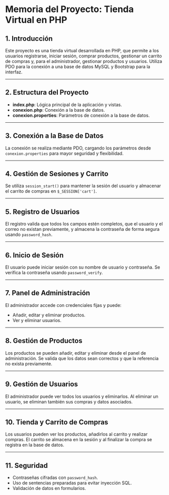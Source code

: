 # Memoria del Proyecto: Tienda Virtual en PHP

## 1. Introducción

Este proyecto es una tienda virtual desarrollada en PHP, que permite a los usuarios registrarse, iniciar sesión, comprar productos, gestionar un carrito de compras y, para el administrador, gestionar productos y usuarios. Utiliza PDO para la conexión a una base de datos MySQL y Bootstrap para la interfaz.

---

## 2. Estructura del Proyecto

- **index.php**: Lógica principal de la aplicación y vistas.
- **conexion.php**: Conexión a la base de datos.
- **conexion.properties**: Parámetros de conexión a la base de datos.

---

## 3. Conexión a la Base de Datos

La conexión se realiza mediante PDO, cargando los parámetros desde `conexion.properties` para mayor seguridad y flexibilidad.


---

## 4. Gestión de Sesiones y Carrito

Se utiliza `session_start()` para mantener la sesión del usuario y almacenar el carrito de compras en `$_SESSION['cart']`.

---

## 5. Registro de Usuarios

El registro valida que todos los campos estén completos, que el usuario y el correo no existan previamente, y almacena la contraseña de forma segura usando `password_hash`.


---

## 6. Inicio de Sesión

El usuario puede iniciar sesión con su nombre de usuario y contraseña. Se verifica la contraseña usando `password_verify`.


---

## 7. Panel de Administración

El administrador accede con credenciales fijas y puede:

- Añadir, editar y eliminar productos.
- Ver y eliminar usuarios.



---

## 8. Gestión de Productos

Los productos se pueden añadir, editar y eliminar desde el panel de administración. Se valida que los datos sean correctos y que la referencia no exista previamente.


---

## 9. Gestión de Usuarios

El administrador puede ver todos los usuarios y eliminarlos. Al eliminar un usuario, se eliminan también sus compras y datos asociados.


---

## 10. Tienda y Carrito de Compras

Los usuarios pueden ver los productos, añadirlos al carrito y realizar compras. El carrito se almacena en la sesión y al finalizar la compra se registra en la base de datos.


---

## 11. Seguridad

- Contraseñas cifradas con `password_hash`.
- Uso de sentencias preparadas para evitar inyección SQL.
- Validación de datos en formularios.


